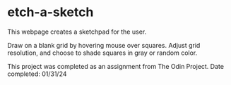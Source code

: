 # etch-a-sketch

This webpage creates a sketchpad for the user.

Draw on a blank grid by hovering mouse over squares.
Adjust grid resolution, and choose to shade squares in gray or random color.

This project was completed as an assignment from The Odin Project.
Date completed: 01/31/24
